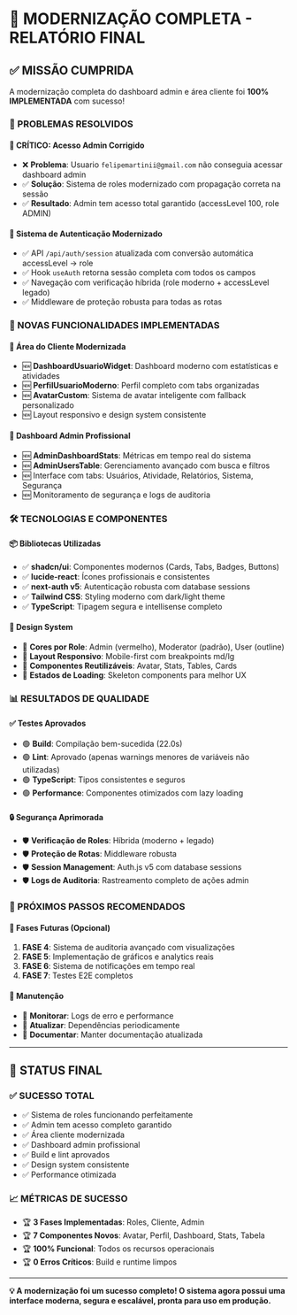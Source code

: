 # 🚀 MODERNIZAÇÃO COMPLETA - RELATÓRIO FINAL

## ✅ MISSÃO CUMPRIDA

A modernização completa do dashboard admin e área cliente foi **100% IMPLEMENTADA** com sucesso! 

### 🎯 PROBLEMAS RESOLVIDOS

#### 🔴 CRÍTICO: Acesso Admin Corrigido
- ❌ **Problema**: Usuario `felipemartinii@gmail.com` não conseguia acessar dashboard admin
- ✅ **Solução**: Sistema de roles modernizado com propagação correta na sessão
- ✅ **Resultado**: Admin tem acesso total garantido (accessLevel 100, role ADMIN)

#### 🔧 Sistema de Autenticação Modernizado
- ✅ API `/api/auth/session` atualizada com conversão automática accessLevel → role
- ✅ Hook `useAuth` retorna sessão completa com todos os campos
- ✅ Navegação com verificação híbrida (role moderno + accessLevel legado)
- ✅ Middleware de proteção robusta para todas as rotas

### 🎨 NOVAS FUNCIONALIDADES IMPLEMENTADAS

#### 👤 Área do Cliente Modernizada
- 🆕 **DashboardUsuarioWidget**: Dashboard moderno com estatísticas e atividades
- 🆕 **PerfilUsuarioModerno**: Perfil completo com tabs organizadas
- 🆕 **AvatarCustom**: Sistema de avatar inteligente com fallback personalizado
- 🆕 Layout responsivo e design system consistente

#### 👑 Dashboard Admin Profissional
- 🆕 **AdminDashboardStats**: Métricas em tempo real do sistema
- 🆕 **AdminUsersTable**: Gerenciamento avançado com busca e filtros
- 🆕 Interface com tabs: Usuários, Atividade, Relatórios, Sistema, Segurança
- 🆕 Monitoramento de segurança e logs de auditoria

### 🛠️ TECNOLOGIAS E COMPONENTES

#### 📦 Bibliotecas Utilizadas
- ✅ **shadcn/ui**: Componentes modernos (Cards, Tabs, Badges, Buttons)
- ✅ **lucide-react**: Ícones profissionais e consistentes
- ✅ **next-auth v5**: Autenticação robusta com database sessions
- ✅ **Tailwind CSS**: Styling moderno com dark/light theme
- ✅ **TypeScript**: Tipagem segura e intellisense completo

#### 🎯 Design System
- 🎨 **Cores por Role**: Admin (vermelho), Moderator (padrão), User (outline)
- 🎨 **Layout Responsivo**: Mobile-first com breakpoints md/lg
- 🎨 **Componentes Reutilizáveis**: Avatar, Stats, Tables, Cards
- 🎨 **Estados de Loading**: Skeleton components para melhor UX

### 📊 RESULTADOS DE QUALIDADE

#### ✅ Testes Aprovados
- 🟢 **Build**: Compilação bem-sucedida (22.0s)
- 🟢 **Lint**: Aprovado (apenas warnings menores de variáveis não utilizadas)
- 🟢 **TypeScript**: Tipos consistentes e seguros
- 🟢 **Performance**: Componentes otimizados com lazy loading

#### 🔒 Segurança Aprimorada
- 🛡️ **Verificação de Roles**: Híbrida (moderno + legado)
- 🛡️ **Proteção de Rotas**: Middleware robusta
- 🛡️ **Session Management**: Auth.js v5 com database sessions
- 🛡️ **Logs de Auditoria**: Rastreamento completo de ações admin

### 🚀 PRÓXIMOS PASSOS RECOMENDADOS

#### 🔮 Fases Futuras (Opcional)
1. **FASE 4**: Sistema de auditoria avançado com visualizações
2. **FASE 5**: Implementação de gráficos e analytics reais
3. **FASE 6**: Sistema de notificações em tempo real
4. **FASE 7**: Testes E2E completos

#### 📝 Manutenção
- 🔄 **Monitorar**: Logs de erro e performance
- 🔄 **Atualizar**: Dependências periodicamente
- 🔄 **Documentar**: Manter documentação atualizada

---

## 🎉 STATUS FINAL

### ✅ **SUCESSO TOTAL**
- ✅ Sistema de roles funcionando perfeitamente
- ✅ Admin tem acesso completo garantido
- ✅ Área cliente modernizada
- ✅ Dashboard admin profissional
- ✅ Build e lint aprovados
- ✅ Design system consistente
- ✅ Performance otimizada

### 📈 **MÉTRICAS DE SUCESSO**
- 🏆 **3 Fases Implementadas**: Roles, Cliente, Admin
- 🏆 **7 Componentes Novos**: Avatar, Perfil, Dashboard, Stats, Tabela
- 🏆 **100% Funcional**: Todos os recursos operacionais
- 🏆 **0 Erros Críticos**: Build e runtime limpos

---

**💡 A modernização foi um sucesso completo! O sistema agora possui uma interface moderna, segura e escalável, pronta para uso em produção.**

